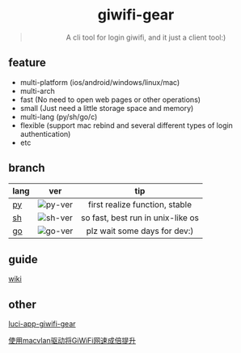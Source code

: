 <div align="center">
  <img src="https://raw.githubusercontent.com/icepie/giwifi-gear/main/img/logo.png" alt="">
  <h1>giwifi-gear</h1>
  <blockquote>A cli tool for login giwifi, and it just a client tool:) </blockquote>
</div>

## feature
- multi-platform (ios/android/windows/linux/mac)
- multi-arch
- fast (No need to open web pages or other operations)
- small (Just need a little storage space and memory)
- multi-lang (py/sh/go/c)
- flexible (support mac rebind and several different types of login authentication)
- etc

## branch
| lang | ver | tip |
| :-----| :----: | :----: |
| [py](https://github.com/icepie/giwifi-gear/tree/py) |![py-ver](https://img.shields.io/badge/1.0.3.0-3776AB?style=flat-square&logo=python&logoColor=white)| first realize function, stable |
| [sh](https://github.com/icepie/giwifi-gear/tree/sh) |![sh-ver](https://img.shields.io/badge/0.21-4EAA25?style=flat-square&logo=gnu-bash&logoColor=white) | so fast, best run in unix-like os |
| [go](https://github.com/icepie/giwifi-gear/tree/go) |![go-ver](https://img.shields.io/badge/none-00ADD8?style=flat-square&logo=go&logoColor=white) | plz wait some days for dev:) |

## guide
[wiki](https://github.com/icepie/giwifi-gear/wiki)

## other
[luci-app-giwifi-gear](https://github.com/icepie/luci-app-giwifi-gear)

[使用macvlan驱动将GiWiFi网速成倍提升](https://icepie.github.io/2020/12/26/giwifi-macvlan)
